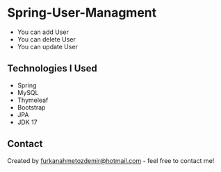 # Spring-User-Managment
  * You can add User
  * You can delete User
  * You can update User
  
## Technologies I Used 
* Spring
* MySQL
* Thymeleaf
* Bootstrap 
* JPA
* JDK 17


## Contact
Created by furkanahmetozdemir@hotmail.com - feel free to contact me!
